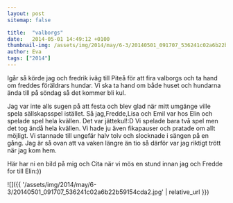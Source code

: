 ```yaml
---
layout: post
sitemap: false

title:  "valborgs"
date:   2014-05-01 14:49:12 +0100
thumbnail-img: /assets/img/2014/may/6-3/20140501_091707_536241c02a6b22b59154cda2.jpg
author: Eva
tags: ["2014"]
---
```


Igår så körde jag och fredrik iväg till Piteå för att fira valborgs och ta hand om freddes föräldrars hundar. Vi ska ta hand om både huset och hundarna ända till på söndag så det kommer bli kul. 

Jag var inte alls sugen på att festa och blev glad när mitt umgänge ville spela sällskapsspel istället. Så jag,Fredde,Lisa och Emil var hos Elin och spelade spel hela kvällen. Det var jättekul!:D Vi spelade bara två spel men det tog ändå hela kvällen. Vi hade ju även fikapauser och pratade om allt möjligt. Vi stannade till ungefär halv tolv och slocknade i sängen på en gång. Jag är så ovan att va vaken längre än tio så därför var jag riktigt trött när jag kom hem. 

Här har ni en bild på mig och Cita när vi mös en stund innan jag och Fredde for till Elin:))

![]({{ '/assets/img/2014/may/6-3/20140501_091707_536241c02a6b22b59154cda2.jpg'  | relative_url }})

